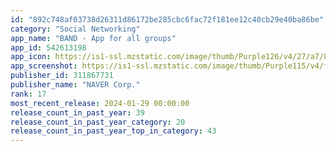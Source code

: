 ```yaml
---
id: "892c748af03738d26311d86172be285cbc6fac72f181ee12c40cb29e40ba86be"
category: "Social Networking"
app_name: "BAND - App for all groups"
app_id: 542613198
app_icon: https://is1-ssl.mzstatic.com/image/thumb/Purple126/v4/27/a7/88/27a78824-35cf-8b01-7b7e-ef9b516b68b9/AppIcon-0-0-1x_U007epad-0-0-0-0-0-0-sRGB-85-220.png/1024x1024bb.png
app_screenshot: https://is1-ssl.mzstatic.com/image/thumb/Purple115/v4/f3/e4/bc/f3e4bce2-a354-2288-7965-6f5e43495519/58cc056c-c8ec-48b9-975c-908b6b9d97dc_1242x2688bb.png/1242x2688bb.png
publisher_id: 311867731
publisher_name: "NAVER Corp."
rank: 17
most_recent_release: 2024-01-29 00:00:00
release_count_in_past_year: 39
release_count_in_past_year_category: 20
release_count_in_past_year_top_in_category: 43
---
```

